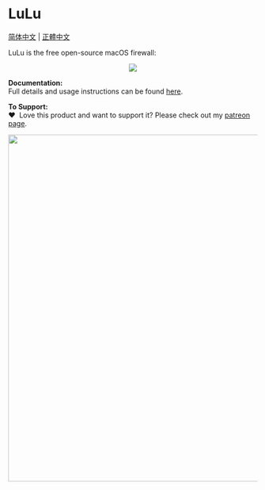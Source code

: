 # LuLu

[简体中文](README_zh-Hans.md) | [正體中文](README_zh-Hant.md)

LuLu is the free open-source macOS firewall:

<p align="center"><img src="https://objective-see.com/images/LL/alert.png"></p>

**Documentation:** \
Full details and usage instructions can be found [here](https://objective-see.com/products/lulu.html).

**To Support:** \
&#x2764;&nbsp; Love this product and want to support it? Please check out my [patreon page](https://www.patreon.com/objective_see).

<p align="center">
<a class="inlineLink" href="https://www.patreon.com/objective_see">
		<img src="https://objective-see.com/patreon/images/patreon.jpg" width="700" style="display:block; margin:auto;"/>
</a>
</p>
